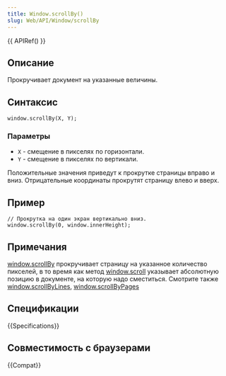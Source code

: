 ```yaml
---
title: Window.scrollBy()
slug: Web/API/Window/scrollBy
---
```


{{ APIRef() }}

## Описание

Прокручивает документ на указанные величины.

## Синтаксис

```
window.scrollBy(X, Y);
```

### Параметры

- `X` - смещение в пикселях по горизонтали.
- `Y` - смещение в пикселях по вертикали.

Положительные значения приведут к прокрутке страницы вправо и вниз. Отрицательные координаты прокрутят страницу влево и вверх.

## Пример

```
// Прокрутка на один экран вертикально вниз.
window.scrollBy(0, window.innerHeight);
```

## Примечания

[window.scrollBy](/ru/docs/DOM/Window.scrollBy) прокручивает страницу на указанное количество пикселей, в то время как метод [window.scroll](/ru/docs/DOM/Window.scroll) указывает абсолютную позицию в документе, на которую надо сместиться. Смотрите также [window.scrollByLines](/ru/docs/DOM/Window.scrollByLines), [window.scrollByPages](/ru/docs/DOM/Window.scrollByPages)

## Спецификации

{{Specifications}}

## Совместимость с браузерами

{{Compat}}
